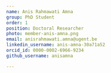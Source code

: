```yaml
---
name: Anis Rahmawati Amna
group: PhD Student
order: 1
position: Doctoral Researcher
photo: member-anis-amna.png
email: anisrahmawati.amna@ugent.be
linkedin_username: anis-amna-30a71a52
orcid_id: 0000-0002-6966-9234
github_username: anisamna

---
```

